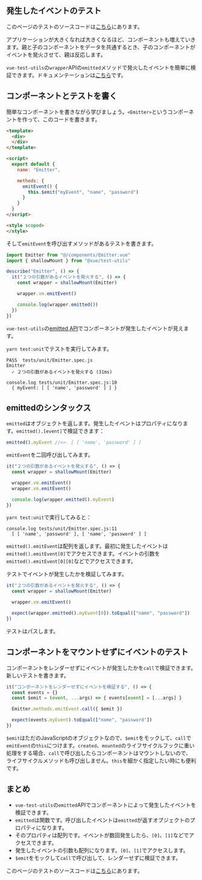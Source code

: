 ## 発生したイベントのテスト

このページのテストのソースコードは[こちら](https://github.com/lmiller1990/vue-testing-handbook/tree/master/demo-app/tests/unit/Emitter.spec.js)にあります。

アプリケーションが大きくなれば大きくなるほど、コンポーネントも増えていきます。親と子のコンポーネントをデータを共通するとき、子のコンポーネントがイベントを発火させて、親は反応します。

`vue-test-utils`の`wrapper`APIの`emitted`メソッドで発火したイベントを簡単に検証できます。ドキュメンテーションは[こちら](https://vue-test-utils.vuejs.org/ja/api/wrapper/emitted.html)です。

## コンポーネントとテストを書く

簡単なコンポーネントを書きながら学びましょう。`<Emitter>`というコンポーネントを作って、このコードを書きます。

```html
<template>
  <div>
  </div>
</template>

<script>
  export default {
    name: "Emitter",

    methods: { 
      emitEvent() {
        this.$emit("myEvent", "name", "password")
      }
    }
  }
</script>

<style scoped>
</style>
```

そして`emitEvent`を呼び出すメソッドがあるテストを書きます。

```js
import Emitter from "@/components/Emitter.vue"
import { shallowMount } from "@vue/test-utils"

describe("Emitter", () => {
  it("２つの引数があるイベントを発火する", () => {
    const wrapper = shallowMount(Emitter)

    wrapper.vm.emitEvent()

    console.log(wrapper.emitted())
  })
})
```

`vue-test-utils`の[emitted API](https://vue-test-utils.vuejs.org/ja/api/wrapper/emitted.html)でコンポーネントが発生したイベントが見えます。

`yarn test:unit`でテストを実行してみます。

```
PASS  tests/unit/Emitter.spec.js
Emitter
  ✓ ２つの引数があるイベントを発火する (31ms)

console.log tests/unit/Emitter.spec.js:10
  { myEvent: [ [ 'name', 'password' ] ] }
```

## emittedのシンタックス

`emitted`はオブジェクトを返します。発生したイベントはプロパティになります。`emitted().[event]`で検証できます：

```js
emitted().myEvent //=>  [ [ 'name', 'password' ] ]
```

`emitEvent`を二回呼び出してみます。

```js
it("２つの引数があるイベントを発火する", () => {
  const wrapper = shallowMount(Emitter)

  wrapper.vm.emitEvent()
  wrapper.vm.emitEvent()

  console.log(wrapper.emitted().myEvent)
})
```

`yarn test:unit`で実行してみると：

```
console.log tests/unit/Emitter.spec.js:11
  [ [ 'name', 'password' ], [ 'name', 'password' ] ]
```

`emitted().emitEvent`は配列を返します。最初に発生したイベントは`emitted().emitEvent[0]`でアクセスできます。イベントの引数を`emitted().emitEvent[0][0]`などでアクセスできます。

テストでイベントが発生したかを検証してみます。

```js
it("２つの引数があるイベントを発火する", () => {
  const wrapper = shallowMount(Emitter)

  wrapper.vm.emitEvent()

  expect(wrapper.emitted().myEvent[0]).toEqual(["name", "password"])
})
```

テストはパスします。

## コンポーネントをマウントせずにイベントのテスト

コンポーネントをレンダーせずにイベントが発生したかを`call`で検証できます。新しいテストを書きます。

```js
it("コンポーネントをレンダーせずにイベントを検証する", () => {
  const events = {}
  const $emit = (event, ...args) => { events[event] = [...args] }

  Emitter.methods.emitEvent.call({ $emit })

  expect(events.myEvent).toEqual(["name", "password"])
})
```

`$emit`はただのJavaScriptのオブジェクトなので、`$emit`をモックして、`call`で`emitEvent`の`this`につけます。`created`、`mounted`のライフサイクルフックに重い処理をする場合、`call`で呼び出したらコンポーネントはマウントしないので、ライフサイクルメソッドも呼び出しません。`this`を細かく指定したい時にも便利です。

## まとめ
 
- `vue-test-utils`の`emitted`APIでコンポーネントによって発生したイベントを検証できます。
- `emitted`は関数です。呼び出したイベントは`emitted`が返すオブジェクトのプロパティになります。
- そのプロパティは配列です。イベントが数回発生したら、`[0]`、`[1]`などでアクセスできます。
- 発生したイベントの引数も配列になります。`[0]`、`[1]`でアクセスします。
- `$emit`をモックして`call`で呼び出して、レンダーせずに検証できます。

このページのテストのソースコードは[こちら](https://github.com/lmiller1990/vue-testing-handbook/tree/master/demo-app/tests/unit/Emitter.spec.js)にあります。
